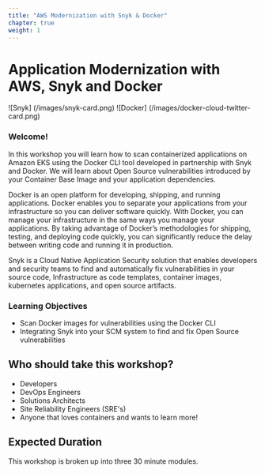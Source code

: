 ```yaml
---
title: "AWS Modernization with Snyk & Docker"
chapter: true
weight: 1
---
```


# Application Modernization with AWS, Snyk and Docker

![Snyk] (/images/snyk-card.png)
![Docker] (/images/docker-cloud-twitter-card.png)

### Welcome!

In this workshop you will learn how to scan containerized applications on Amazon EKS using the Docker CLI tool developed in partnership with Snyk and Docker. We will learn about Open Source vulnerabilities introduced by your Container Base Image and your application dependencies. 

Docker is an open platform for developing, shipping, and running applications. Docker enables you to separate your applications from your infrastructure so you can deliver software quickly. With Docker, you can manage your infrastructure in the same ways you manage your applications. By taking advantage of Docker’s methodologies for shipping, testing, and deploying code quickly, you can significantly reduce the delay between writing code and running it in production.

Snyk is a Cloud Native Application Security solution that enables developers and security teams to find and automatically fix vulnerabilities in your source code, Infrastructure as code templates, container images, kubernetes applications, and open source artifacts.

### Learning Objectives
- Scan Docker images for vulnerabilities using the Docker CLI
- Integrating Snyk into your SCM system to find and fix Open Source vulnerabilities

## Who should take this workshop?
- Developers 
- DevOps Engineers
- Solutions Architects
- Site Reliability Engineers (SRE's)
- Anyone that loves containers and wants to learn more!

## Expected Duration
This workshop is broken up into three 30 minute modules. 